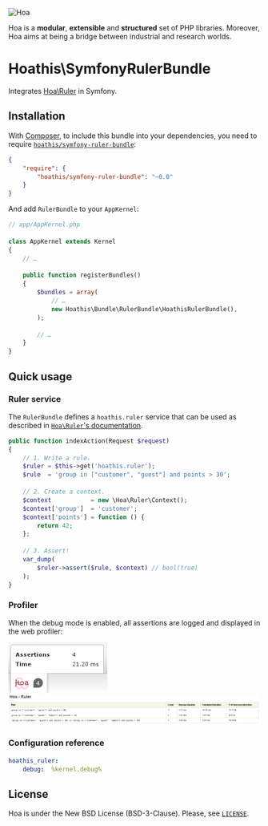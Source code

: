 ![Hoa](http://static.hoa-project.net/Image/Hoa_small.png)

Hoa is a **modular**, **extensible** and **structured** set of PHP libraries.
Moreover, Hoa aims at being a bridge between industrial and research worlds.

# Hoathis\SymfonyRulerBundle

Integrates [Hoa\Ruler](https://github.com/hoaproject/Ruler) in Symfony.

## Installation

With [Composer](http://getcomposer.org/), to include this bundle into your
dependencies, you need to require
[`hoathis/symfony-ruler-bundle`](https://packagist.org/packages/hoathis/symfony-ruler-bundle):

```json
{
    "require": {
        "hoathis/symfony-ruler-bundle": "~0.0"
    }
}
```

And add `RulerBundle` to your `AppKernel`:

```php
// app/AppKernel.php

class AppKernel extends Kernel
{
    // …

    public function registerBundles()
    {
        $bundles = array(
            // …
            new Hoathis\Bundle\RulerBundle\HoathisRulerBundle(),
        );

        // …
    }
}
```

## Quick usage

### Ruler service

The `RulerBundle` defines a `hoathis.ruler` service that can be used as
described in [`Hoa\Ruler`'s documentation](http://hoa-project.net/Literature/Hack/Ruler.html).

```php
public function indexAction(Request $request)
{
    // 1. Write a rule.
    $ruler = $this->get('hoathis.ruler');
    $rule  = 'group in ["customer", "guest"] and points > 30';

    // 2. Create a context.
    $context           = new \Hoa\Ruler\Context();
    $context['group']  = 'customer';
    $context['points'] = function () {
        return 42;
    };

    // 3. Assert!
    var_dump(
        $ruler->assert($rule, $context) // bool(true)
    );
}
```

### Profiler

When the debug mode is enabled, all assertions are logged and displayed in the
web profiler:

![profiler toolbar](./Resources/meta/profiler_toolbar.png)
![profiler panel](./Resources/meta/profiler_panel.png)

### Configuration reference

```yaml
hoathis_ruler:
    debug:  %kernel.debug%
```

## License

Hoa is under the New BSD License (BSD-3-Clause). Please, see
[`LICENSE`](http://hoa-project.net/LICENSE).

